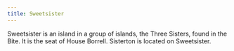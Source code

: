 ```yaml
---
title: Sweetsister
---
```


Sweetsister is an island in a group of islands, the Three Sisters, found in the Bite. It is the seat of House Borrell. Sisterton is located on Sweetsister.






